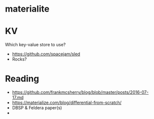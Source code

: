 # materialite


# KV

Which key-value store to use?

- https://github.com/spacejam/sled
- Rocks?

# Reading

- https://github.com/frankmcsherry/blog/blob/master/posts/2016-07-17.md
- https://materialize.com/blog/differential-from-scratch/
- DBSP & Feldera paper(s)
- 
